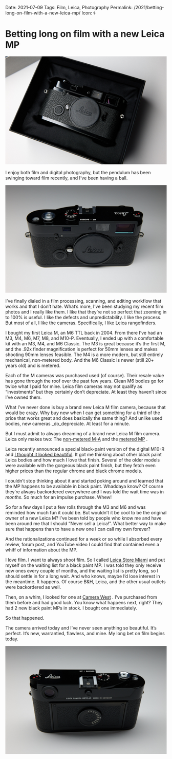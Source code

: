 Date: 2021-07-09
Tags: Film, Leica, Photography
Permalink: /2021/betting-long-on-film-with-a-new-leica-mp/
Icon: 🌀

# Betting long on film with a new Leica MP

![](/_img/2021/leicamp-boxed.jpg)

I enjoy both film and digital photography, but the pendulum has been swinging toward film recently, and I’ve been having a ball.

![Leica MP](/_img/2021/leicamp.jpg)

I’ve finally dialed in a film processing, scanning, and editing workflow that works and that I don’t hate. What’s more, I’ve been studying my recent film photos and I really like them. I like that they’re not so perfect that zooming in to 100% is useful. I like the defects and unpredictability. I like the process. But most of all, I like the cameras. Specifically, I like Leica rangefinders.

I bought my first Leica M, an M6 TTL back in 2004. From there I’ve had an M3, M4, M6, M7, M8, and M10-P. Eventually, I ended up with a comfortable kit with an M3, M4, and M6 Classic. The M3 is great because it’s the first M, and the .92x finder magnification is perfect for 50mm lenses and makes shooting 90mm lenses feasible. The M4 is a more modern, but still entirely mechanical, non-metered body. And the M6 Classic is newer (still 20+ years old) and is metered.

Each of the M cameras was purchased used (of course). Their resale value has gone through the roof over the past few years. Clean M6 bodies go for twice what I paid for mine. Leica film cameras may not qualify as “investments” but they certainly don’t depreciate. At least they haven’t since I’ve owned them.

What I’ve never done is buy a brand new Leica M film camera, because that would be crazy. Why buy new when I can get something for a third of the price that works great and does basically the same thing? And unlike used bodies, new cameras _do_depreciate. At least for a minute.

But I must admit to always dreaming of a brand new Leica M film camera. Leica only makes two: The [non-metered M-A](https://leicacamerausa.com/m-a-typ-127-black.html) and the [metered MP](https://leicacamerausa.com/mp-0-72-black.html) .

Leica recently announced a special black-paint version of the digital M10-R and [I thought it looked beautiful](/2021/black-paint-leica-m10-r-beautiful/). It got me thinking about other black paint Leica bodies and how much I love that finish. Several of the older models were available with the gorgeous black paint finish, but they fetch even higher prices than the regular chrome and black chrome models.

I couldn’t stop thinking about it and started poking around and learned that the MP happens to be available in black paint. Whaddaya know? Of course they’re always backordered everywhere and I was told the wait time was in _months_. So much for an impulse purchase. Whew!

So for a few days I put a few rolls through the M3 and M6 and was reminded how much fun it could be. But wouldn’t it be cool to be the original owner of a new Leica M? I’ve been told by people who know me and have been around me that I should “Never sell a Leica!”. What better way to make sure that happens than to have a new one I can call my own forever?

And the rationalizations continued for a week or so while I absorbed every review, forum post, and YouTube video I could find that contained even a whiff of information about the MP.

I love film. I want to always shoot film. So I called [Leica Store Miami](https://leicastoremiami.com/) and put myself on the waiting list for a black paint MP. I was told they only receive new ones every couple of months, and the waiting list is pretty long, so I should settle in for a long wait. And who knows, maybe I’d lose interest in the meantime. It happens. Of course B&H, Leica, and the other usual outlets were backordered as well.

Then, on a whim, I looked for one at [Camera West](https://www.camerawest.com/) . I’ve purchased from them before and had good luck. You know what happens next, right? They had 2 new black paint MPs in stock. I bought one immediately.

So that happened.

The camera arrived today and I’ve never seen anything so beautiful. It’s perfect. It’s new, warrantied, flawless, and mine. My long bet on film begins today.

![](/_img/2021/leicamp-side.jpg)